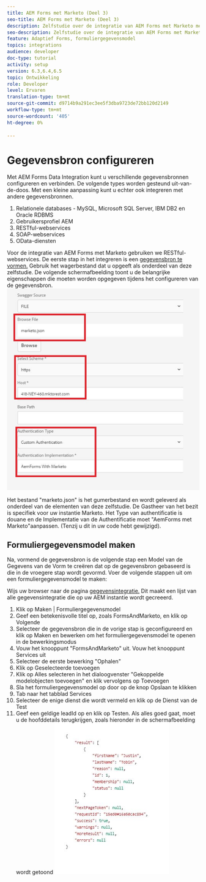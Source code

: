 ```yaml
---
title: AEM Forms met Marketo (Deel 3)
seo-title: AEM Forms met Marketo (Deel 3)
description: Zelfstudie over de integratie van AEM Forms met Marketo met behulp van het AEM Forms-formuliergegevensmodel.
seo-description: Zelfstudie over de integratie van AEM Forms met Marketo met behulp van het AEM Forms-formuliergegevensmodel.
feature: Adaptief Forms, formuliergegevensmodel
topics: integrations
audience: developer
doc-type: tutorial
activity: setup
version: 6.3,6.4,6.5
topic: Ontwikkeling
role: Developer
level: Ervaren
translation-type: tm+mt
source-git-commit: d9714b9a291ec3ee5f3dba9723de72bb120d2149
workflow-type: tm+mt
source-wordcount: '405'
ht-degree: 0%

---
```



# Gegevensbron configureren

Met AEM Forms Data Integration kunt u verschillende gegevensbronnen configureren en verbinden. De volgende types worden gesteund uit-van-de-doos. Met een kleine aanpassing kunt u echter ook integreren met andere gegevensbronnen.

1. Relationele databases - MySQL, Microsoft SQL Server, IBM DB2 en Oracle RDBMS
1. Gebruikersprofiel AEM
1. RESTful-webservices
1. SOAP-webservices
1. OData-diensten

Voor de integratie van AEM Forms met Marketo gebruiken we RESTful-webservices. De eerste stap in het integreren is een [gegevensbron te vormen.](https://helpx.adobe.com/experience-manager/6-4/forms/using/configure-data-sources.html#ConfigureRESTfulwebservices) Gebruik het wagerbestand dat u opgeeft als onderdeel van deze zelfstudie. De volgende schermafbeelding toont u de belangrijke eigenschappen die moeten worden opgegeven tijdens het configureren van de gegevensbron.
![gegevensbron](assets/datasource.jfif)

Het bestand &quot;marketo.json&quot; is het gumerbestand en wordt geleverd als onderdeel van de elementen van deze zelfstudie.
De Gastheer van het bezit is specifiek voor uw instantie Marketo.
Het Type van authentificatie is douane en de Implementatie van de Authentificatie moet &quot;AemForms met Marketo&quot;aanpassen. (Tenzij u dit in uw code hebt gewijzigd).

## Formuliergegevensmodel maken

Na, vormend de gegevensbron is de volgende stap een Model van de Gegevens van de Vorm te creëren dat op de gegevensbron gebaseerd is die in de vroegere stap wordt gevormd. Voer de volgende stappen uit om een formuliergegevensmodel te maken:

Wijs uw browser naar de pagina [gegevensintegratie.](http://localhost:4502/aem/forms.html/content/dam/formsanddocuments-fdm) Dit maakt een lijst van alle gegevensintegratie die op uw AEM instantie wordt gecreeerd.

1. Klik op Maken | Formuliergegevensmodel
1. Geef een betekenisvolle titel op, zoals FormsAndMarketo, en klik op Volgende
1. Selecteer de gegevensbron die in de vorige stap is geconfigureerd en klik op Maken en bewerken om het formuliergegevensmodel te openen in de bewerkingsmodus
1. Vouw het knooppunt &quot;FormsAndMarketo&quot; uit. Vouw het knooppunt Services uit
1. Selecteer de eerste bewerking &quot;Ophalen&quot;
1. Klik op Geselecteerde toevoegen
1. Klik op Alles selecteren in het dialoogvenster &quot;Gekoppelde modelobjecten toevoegen&quot; en klik vervolgens op Toevoegen
1. Sla het formuliergegevensmodel op door op de knop Opslaan te klikken
1. Tab naar het tabblad Services
1. Selecteer de enige dienst die wordt vermeld en klik op de Dienst van de Test
1. Geef een geldige leadId op en klik op Testen. Als alles goed gaat, moet u de hoofddetails terugkrijgen, zoals hieronder in de schermafbeelding wordt getoond
   ![testresultaten](assets/testresults.jfif)
